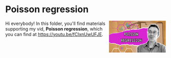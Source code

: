 # Poisson regression
[<img src="poisson thumb.png" align="right" height="100" />](<https://youtu.be/fClxnUwUFJE>)

Hi everybody! In this folder, you'll find materials supporting my vid, **Poisson regression**, which you can find at <https://youtu.be/fClxnUwUFJE>. 

